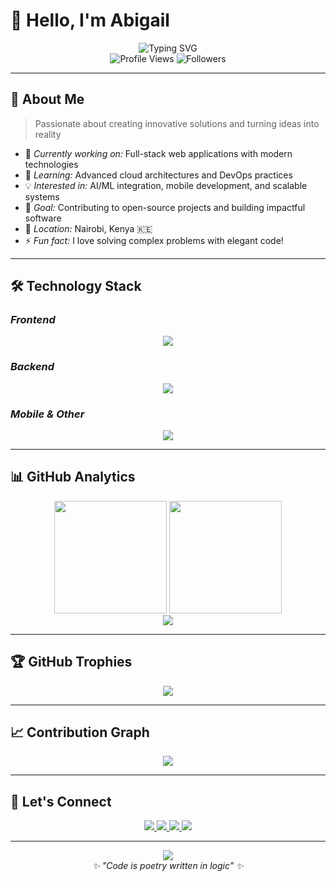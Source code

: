 # 👋 Hello, I'm Abigail

<div align="center">
  <img src="https://readme-typing-svg.herokuapp.com?font=Fira+Code&weight=500&size=28&duration=3000&pause=1000&color=6366F1&center=true&vCenter=true&random=false&width=600&lines=Full-Stack+Developer;Kenya+%F0%9F%87%B0%F0%9F%87%AA;Building+Digital+Experiences;Always+Learning+%F0%9F%9A%80" alt="Typing SVG" />
</div>

<div align="center">
  <img src="https://komarev.com/ghpvc/?username=kyanna-fab&label=Profile%20Views&color=6366F1&style=for-the-badge" alt="Profile Views" />
  <img src="https://img.shields.io/github/followers/kyanna-fab?label=Followers&style=for-the-badge&color=6366F1" alt="Followers" />
</div>

---

## 🚀 About Me

> Passionate about creating innovative solutions and turning ideas into reality

- 🔭 *Currently working on:* Full-stack web applications with modern technologies
- 🌱 *Learning:* Advanced cloud architectures and DevOps practices  
- 💡 *Interested in:* AI/ML integration, mobile development, and scalable systems
- 🎯 *Goal:* Contributing to open-source projects and building impactful software
- 📍 *Location:* Nairobi, Kenya 🇰🇪
- ⚡ *Fun fact:* I love solving complex problems with elegant code!

---

## 🛠 Technology Stack

### *Frontend*
<div align="center">
  <img src="https://skillicons.dev/icons?i=html,css,js,ts,react,vue,tailwind,sass" />
</div>

### *Backend*
<div align="center">
  <img src="https://skillicons.dev/icons?i=python,django,nodejs,express,firebase,mysql,postgresql" />
</div>

### *Mobile & Other*
<div align="center">
  <img src="https://skillicons.dev/icons?i=kotlin,android,cpp,git,github,vscode,figma" />
</div>

---

## 📊 GitHub Analytics

<div align="center">
  <img height="180em" src="https://github-readme-stats.vercel.app/api?username=kyanna-fab&show_icons=true&theme=tokyonight&include_all_commits=true&count_private=true&hide_border=true&bg_color=0d1117&title_color=6366f1&icon_color=6366f1&text_color=c9d1d9"/>
  <img height="180em" src="https://github-readme-stats.vercel.app/api/top-langs/?username=kyanna-fab&layout=compact&langs_count=8&theme=tokyonight&hide_border=true&bg_color=0d1117&title_color=6366f1&text_color=c9d1d9"/>
</div>

<div align="center">
  <img src="https://github-readme-streak-stats.herokuapp.com/?user=kyanna-fab&theme=tokyonight&hide_border=true&background=0d1117&stroke=6366f1&ring=6366f1&fire=6366f1&currStreakNum=c9d1d9&sideNums=c9d1d9&currStreakLabel=6366f1&sideLabels=c9d1d9&dates=c9d1d9" />
</div>

---

## 🏆 GitHub Trophies

<div align="center">
  <img src="https://github-profile-trophy.vercel.app/?username=kyanna-fab&theme=tokyonight&no-frame=true&column=7&margin-w=15&margin-h=15" />
</div>

---

## 📈 Contribution Graph

<div align="center">
  <img src="https://github-readme-activity-graph.vercel.app/graph?username=kyanna-fab&theme=tokyo-night&hide_border=true&bg_color=0d1117&color=6366f1&line=6366f1&point=c9d1d9" />
</div>

---

## 🤝 Let's Connect

<div align="center">
  <a href="https://linkedin.com/in/yourprofile">
    <img src="https://img.shields.io/badge/LinkedIn-0077B5?style=for-the-badge&logo=linkedin&logoColor=white" />
  </a>
  <a href="https://twitter.com/yourhandle">
    <img src="https://img.shields.io/badge/Twitter-1DA1F2?style=for-the-badge&logo=twitter&logoColor=white" />
  </a>
  <a href="mailto:your.email@example.com">
    <img src="https://img.shields.io/badge/Email-D14836?style=for-the-badge&logo=gmail&logoColor=white" />
  </a>
  <a href="https://yourportfolio.com">
    <img src="https://img.shields.io/badge/Portfolio-000000?style=for-the-badge&logo=About.me&logoColor=white" />
  </a>
</div>

---

<div align="center">
  <img src="https://capsule-render.vercel.app/api?type=waving&color=gradient&customColorList=6,11,20&height=100&section=footer&animation=twinkling" />
</div>

<div align="center">
  <i>✨ "Code is poetry written in logic" ✨</i>
</div>
